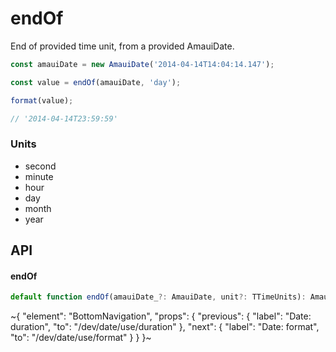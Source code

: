 
# endOf

End of provided time unit, from a provided AmauiDate.

```ts
const amauiDate = new AmauiDate('2014-04-14T14:04:14.147');

const value = endOf(amauiDate, 'day');

format(value);

// '2014-04-14T23:59:59'
```

### Units

- second
- minute
- hour
- day
- month
- year

## API

#### endOf

```ts
default function endOf(amauiDate_?: AmauiDate, unit?: TTimeUnits): AmauiDate;
```


~{
  "element": "BottomNavigation",
  "props": {
    "previous": {
      "label": "Date: duration",
      "to": "/dev/date/use/duration"
    },
    "next": {
      "label": "Date: format",
      "to": "/dev/date/use/format"
    }
  }
}~
